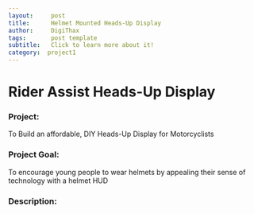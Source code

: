 ```yaml
---
layout:     post
title:      Helmet Mounted Heads-Up Display
author:     DigiThax
tags: 		post template
subtitle:  	Click to learn more about it!
category:  project1
---
```

<!-- Start Writing Below in Markdown -->
<!--
# Table of Contents

* TOC
{:toc}

-->
# Rider Assist Heads-Up Display
<!--
 *Topic:*  
*Rider Assistance HUD: A Heads-Up Display for Motorcyclists*  

 *Purpose:*  
-To create a final working product that is as affordable as possible  
-To make it simple enough for anyone to make one  
-To encourage people to start wearing helmets
-->

### Project:  
To Build an affordable, DIY Heads-Up Display for Motorcyclists


### Project Goal:
To encourage young people to wear helmets by appealing their sense of technology with a helmet HUD



### Description:  
